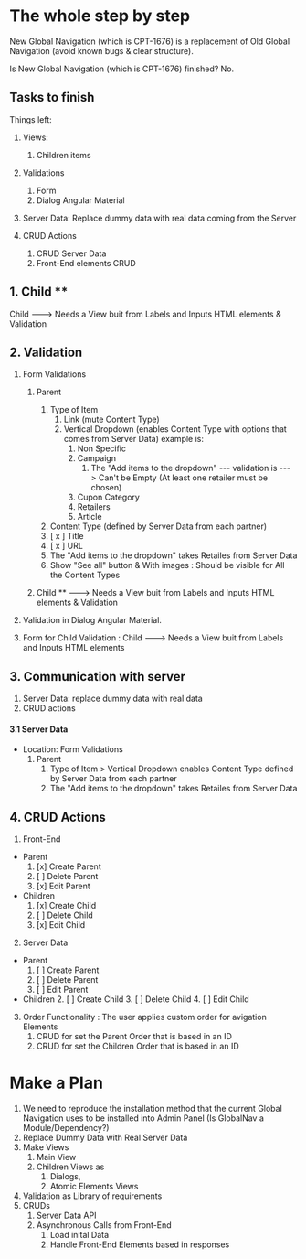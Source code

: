 # The whole step by step
New Global Navigation (which is CPT-1676) is a replacement of Old Global Navigation (avoid known bugs & clear structure).

Is New Global Navigation (which is CPT-1676) finished? No.

## Tasks to finish
Things left:
1. Views:
   1. Children items

2. Validations
   1. Form
   2. Dialog Angular Material

3. Server Data: Replace dummy data with real data coming from the Server

4. CRUD Actions
    1. CRUD Server Data
    2. Front-End elements CRUD

## 1. Child **
Child ---> Needs a View buit from Labels and Inputs HTML elements & Validation


## 2. Validation

1. Form Validations
   1. Parent
      1. Type of Item
         1. Link (mute Content Type)
         2. Vertical Dropdown (enables Content Type with options that comes from Server Data) example is:
            1. Non Specific
            2. Campaign
               1. The "Add items to the dropdown" --- validation is ---> Can't be Empty (At least one retailer must be chosen)
            3. Cupon Category
            4. Retailers
            5. Article
      2. Content Type (defined by Server Data from each partner)
      3. [ x ] Title 
      4. [ x ] URL
      5. The "Add items to the dropdown" takes Retailes from Server Data
      6. Show "See all" button & With images : Should be visible for All the Content Types
   
   2. Child ** ---> Needs a View buit from Labels and Inputs HTML elements & Validation

3. Validation in Dialog Angular Material.

4. Form for Child Validation : Child ---> Needs a View buit from Labels and Inputs HTML elements


## 3. Communication with server 
   1. Server Data: replace dummy data with real data
   2. CRUD actions

#### 3.1 Server Data
* Location: Form Validations 
   1. Parent 
      1. Type of Item > Vertical Dropdown enables Content Type defined by Server Data from each partner
      2. The "Add items to the dropdown" takes Retailes from Server Data


## 4. CRUD Actions
1. Front-End
  * Parent
     1. [x] Create Parent
     2. [ ] Delete Parent
     3. [x] Edit Parent
  * Children 
     1. [x] Create Child
     2. [ ] Delete Child
     3. [x] Edit Child

2. Server Data
  * Parent
    1. [ ] Create Parent
    2. [ ] Delete Parent
    3. [ ] Edit Parent
  * Children 
    2. [ ] Create Child
    3. [ ] Delete Child
    4. [ ] Edit Child

3. Order Functionality : The user applies custom order for avigation Elements
   1. CRUD for set the Parent Order that is based in an ID
   2. CRUD for set the Children Order that is based in an ID




# Make a Plan
1. We need to reproduce the installation method that the current Global Navigation uses to be installed into Admin Panel (Is GlobalNav a Module/Dependency?)
2. Replace Dummy Data with Real Server Data
3. Make Views
   1. Main View
   2. Children Views as 
      1. Dialogs, 
      2. Atomic Elements Views
4. Validation as Library of requirements
5. CRUDs
   1. Server Data API
   2. Asynchronous Calls from Front-End
      1. Load inital Data
      2. Handle Front-End Elements based in responses